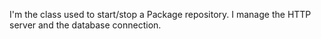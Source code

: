 I'm the class used to start/stop a Package repository.
I manage the HTTP server and the database connection.